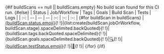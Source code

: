 {#if buildScans == null || buildScans.empty}
No build scan found for this CI run.
{#else}
| Status | Job/Workflow | Tags | Goals | Build Scan | Tests | Logs |
| :-: | -- | -- | -- | :-: | :-: | :-: |
{#for buildScan in buildScans}
|[{buildScan.status.emoji}]({buildScan.statusUri}){!
!}|{list:create(buildScan.jobOrWorkflow, buildScan.stage).spaceDelimited.backQuoted}{!
!}|{buildScan.tags.backQuoted.spaceDelimited}{!
!}|{buildScan.goals.spaceDelimited.backQuoted}{!
!}|[:mag:]({buildScan.buildScanUri}){!
!}|[{buildScan.testStatus.emoji}]({buildScan.testsUri}){!
!}|[:page_with_curl:]({buildScan.logsUri}){!
!}|
{/for}
{/if}